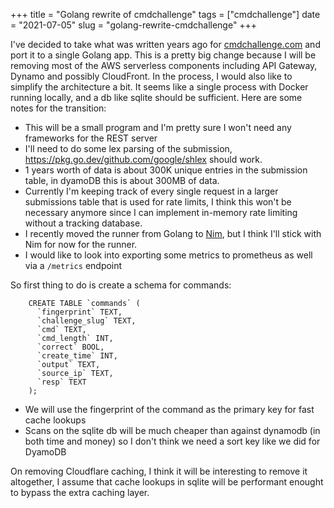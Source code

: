+++
title = "Golang rewrite of cmdchallenge"
tags = ["cmdchallenge"]
date = "2021-07-05"
slug = "golang-rewrite-cmdchallenge"
+++

I've decided to take what was written years ago for [cmdchallenge.com](https://cmdchallenge.com) and port it to a single Golang app. This is a pretty big change because I will be removing most of the AWS serverless components including API Gateway, Dynamo and possibly CloudFront.
In the process, I would also like to simplify the architecture a bit. It seems like a single process with Docker running locally, and a db like sqlite should be sufficient. Here are some notes for the transition:

- This will be a small program and I'm pretty sure I won't need any frameworks for the REST server
- I'll need to do some lex parsing of the submission, https://pkg.go.dev/github.com/google/shlex should work.
- 1 years worth of data is about 300K unique entries in the submission table, in dyamoDB this is about 300MB of data.
- Currently I'm keeping track of every single request in a larger submissions table that is used for rate limits, I think this won't be necessary anymore since I can implement in-memory rate limiting without a tracking database.
- I recently moved the runner from Golang to [Nim](https://nim-lang.org/), but I think I'll stick with Nim for now for the runner.
- I would like to look into exporting some metrics to prometheus as well via a `/metrics` endpoint

So first thing to do is create a schema for commands:

```
    CREATE TABLE `commands` (
      `fingerprint` TEXT,
      `challenge_slug` TEXT,
      `cmd` TEXT,
      `cmd_length` INT,
      `correct` BOOL,
      `create_time` INT,
      `output` TEXT,
      `source_ip` TEXT,
      `resp` TEXT
    );

```

- We will use the fingerprint of the command as the primary key for fast cache lookups
- Scans on the sqlite db will be much cheaper than against dynamodb (in both time and money) so I don't think we need a sort key like we did for DyamoDB

On removing Cloudflare caching, I think it will be interesting to remove it altogether, I assume that cache lookups in sqlite will be performant enought to bypass the extra caching layer.
